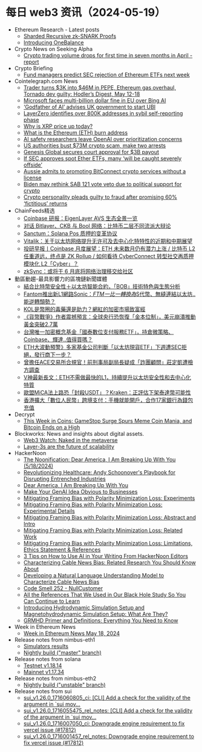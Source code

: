 # 每日 web3 资讯（2024-05-19）

- Ethereum Research - Latest posts
  - [Sharded Recursive zk-SNARK Proofs](https://ethresear.ch/t/sharded-recursive-zk-snark-proofs/19480#post_10)
  - [Introducing OneBalance](https://ethresear.ch/t/introducing-onebalance/19557#post_11)
- Crypto News on Seeking Alpha
  - [Crypto trading volume drops for first time in seven months in April - report](https://seekingalpha.com/news/4108018-crypto-trading-volume-drops-for-first-time-in-seven-months-in-april-report?utm_source=feed_news_crypto&utm_medium=referral&feed_item_type=news)
- Crypto Briefing
  - [Fund managers predict SEC rejection of Ethereum ETFs next week](https://cryptobriefing.com/sec-ethereum-etf-decision-loom/)
- Cointelegraph.com News
  - [Trader turns $3K into $46M in PEPE, Ethereum gas overhaul, Tornado  dev guilty: Hodler’s Digest, May 12-18](https://cointelegraph.com/magazine/trader-turns-3k-into-46m-pepe-ethereum-gas-overhaul-tornado-cash-dev-guilty-hodlers-digest-may-12-18/)
  - [Microsoft faces multi-billion dollar fine in EU over Bing AI](https://cointelegraph.com/news/microsoft-billion-dollar-fine-eu-bing-artificial-intelligence-ai)
  - [‘Godfather of AI’ advises UK government to start UBI](https://cointelegraph.com/news/godfather-artificial-intelligence-ai-advises-uk-government-start-ubi)
  - [LayerZero identifies over 800K addresses in sybil self-reporting phase](https://cointelegraph.com/news/layerzero-concludes-sybil-self-reporting-phase)
  - [Why is XRP price up today?](https://cointelegraph.com/news/why-is-xrp-price-up-today)
  - [What is the Ethereum (ETH) burn address](https://cointelegraph.com/explained/what-is-the-ethereum-eth-burn-address)
  - [AI safety researchers leave OpenAI over prioritization concerns](https://cointelegraph.com/news/openai-ai-safety-team-disbanded-amid-priority-disagreements)
  - [US authorities bust $73M crypto scam, make two arrests](https://cointelegraph.com/news/us-authorities-take-down-73m-crypto-money-laundering-scheme)
  - [Genesis Global secures court approval for $3B payout](https://cointelegraph.com/news/genesis-global-secures-court-approval-for-3b-payout)
  - [If SEC approves spot Ether ETFs, many ‘will be caught severely offside’](https://cointelegraph.com/news/sec-ethereum-etf-decision-coinbase-crypto-analysts)
  - [Aussie admits to promoting BitConnect crypto services without a license](https://cointelegraph.com/news/australian-crypto-lending-promoter-john-bigatton-bitconnect)
  - [Biden may rethink SAB 121 vote veto due to political support for crypto](https://cointelegraph.com/news/united-states-joe-biden-sab-121-accounting-crypto-law)
  - [Crypto personality pleads guilty to fraud after promising 60% ‘fictitious’ returns](https://cointelegraph.com/news/crypto-personality-thomas-john-sfraga-wire-fraud-department-justice)
- ChainFeeds精选
  - [Coinbase 研报：EigenLayer AVS 生态全景一览](https://www.techflowpost.com/article/detail_17903.html)
  - [对话 Bitlayer、CKB 与 Bool 网络：比特币二层不同流派大辩论](https://mp.weixin.qq.com/s/3nJhHGUSaU1wIQhg9mrz4g)
  - [Sanctum：Solana Pos 质押的变革协议](https://mp.weixin.qq.com/s/7YZyQA6trfs2IWrt5VUNMw)
  - [Vitalik：关于以太坊网络提升无许可及去中心化特特性的近期和中期展望](https://vitalik.eth.limo/general/2024/05/17/decentralization.html)
  - [投研早报丨Coinbase 月度展望：ETH 未来数月仍有潜力上涨 / 比特币 L2 任重道远，终点是 ZK Rollup / 如何看待 CyberConnect 转型社交再质押模块化 L2「Cyber」？]()
  - [zkSync：或将于 6 月底将网络治理移交给社区](https://x.com/zksync/status/1791488199715348727)
- 動區動趨-最具影響力的區塊鏈新聞媒體
  - [結合比特幣安全性＋以太坊智能合約，「BOB」技術特色與生態分析](https://www.blocktempo.com/bob-building-a-bridge-between-bitcoin-and-ethereum/)
  - [Fantom推出新L1網路Sonic：$FTM一比一轉換為$S代幣、無縫連結以太坊..能逆轉頹勢？](https://www.blocktempo.com/fantom-foundation-announces-details-of-new-blockchain-sonic/)
  - [KOL是幣圈的毒藥還是助力？網紅的加密市場致富經](https://www.blocktempo.com/bang-vc-public-call-for-orders-kols-experience-of-getting-rich-in-the-encryption-market/)
  - [《貨幣戰爭》作者震撼預言：全球央行恐恢復「金本位制」，美元崩潰推動黃金突破2.7萬](https://www.blocktempo.com/james-rickards-predicts-gold-price-will-hit-27000/)
  - [台灣唯一加密概念基金「國泰數位支付服務ETF」，持倉微策略、Coinbase、輝達..值得買嗎？](https://www.blocktempo.com/what-is-taiwan-00909/)
  - [ETH大波動預警》多家基金公司判斷「以太坊現貨ETF」下週遭SEC拒絕，發行商下一步？](https://www.blocktempo.com/some-fund-companies-expect-a-rejection-of-spot-etf-applications/)
  - [曾擔任ACE交易所合規官！前刑事局副局長疑成「詐團顧問」莊定凱遭檢方調查](https://www.blocktempo.com/former-deputy-director-of-the-cib-served-as-compliance-chief-at-ace-exchange/)
  - [V神最新長文：ETH不需做最快的L1，持續提升以太坊安全性和去中心化特質](https://www.blocktempo.com/vitalik-buterin-said-that-the-ethereum-network-will-focus-on-improving-its-permissionless-and-decentralized-features/)
  - [歐盟MiCA法上路恐「封殺USDT」？Kraken：正評估下架泰達幣可能性](https://www.blocktempo.com/kraken-is-actively-evaluating-delisting-usdt/)
  - [香港擴大「數位人民幣」跨境支付：手機就能開戶，合作17家銀行為錢包充值](https://www.blocktempo.com/hong-kong-expands-digital-renminbi-pilot-scope/)
- Decrypt
  - [This Week in Coins: GameStop Surge Spurs Meme Coin Mania, and Bitcoin Ends on a High](https://decrypt.co/231321/this-week-coins-gamestop-surge-meme-coins-bitcoin-price)
- Blockworks: News and insights about digital assets.
  - [Web3 Watch: Naked in the metaverse](https://blockworks.co/news/dolce-gabbana-lawsuit-nft-collection)
  - [Layer-3s are the future of scalability](https://blockworks.co/news/layer-3s-future-scalability)
- HackerNoon
  - [The Noonification: Dear America, I Am Breaking Up With You (5/18/2024)](https://hackernoon.com/5-18-2024-noonification?source=rss)
  - [Revolutionizing Healthcare: Andy Schoonover's Playbook for Disrupting Entrenched Industries](https://hackernoon.com/revolutionizing-healthcare-andy-schoonovers-playbook-for-disrupting-entrenched-industries?source=rss)
  - [Dear America, I Am Breaking Up With You](https://hackernoon.com/dear-america-i-am-breaking-up-with-you?source=rss)
  - [Make Your GenAI Idea Obvious to Businesses](https://hackernoon.com/make-your-genai-idea-obvious-to-businesses?source=rss)
  - [Mitigating Framing Bias with Polarity Minimization Loss: Experiments](https://hackernoon.com/mitigating-framing-bias-with-polarity-minimization-loss-experiments?source=rss)
  - [Mitigating Framing Bias with Polarity Minimization Loss: Experimental Details](https://hackernoon.com/mitigating-framing-bias-with-polarity-minimization-loss-experimental-details?source=rss)
  - [Mitigating Framing Bias with Polarity Minimization Loss: Abstract and Intro](https://hackernoon.com/mitigating-framing-bias-with-polarity-minimization-loss-abstract-and-intro?source=rss)
  - [Mitigating Framing Bias with Polarity Minimization Loss: Related Work](https://hackernoon.com/mitigating-framing-bias-with-polarity-minimization-loss-related-work?source=rss)
  - [Mitigating Framing Bias with Polarity Minimization Loss: Limitations, Ethics Statement & References](https://hackernoon.com/mitigating-framing-bias-with-polarity-minimization-loss-limitations-ethics-statement-and-references?source=rss)
  - [3 Tips on How to Use AI in Your Writing From HackerNoon Editors](https://hackernoon.com/3-tips-on-how-to-use-ai-in-your-writing-from-hackernoon-editors?source=rss)
  - [Characterizing Cable News Bias: Related Research You Should Know About](https://hackernoon.com/characterizing-cable-news-bias-related-research-you-should-know-about?source=rss)
  - [Developing a Natural Language Understanding Model to Characterize Cable News Bias](https://hackernoon.com/developing-a-natural-language-understanding-model-to-characterize-cable-news-bias?source=rss)
  - [Code Smell 252 - NullCustomer](https://hackernoon.com/code-smell-252-nullcustomer?source=rss)
  - [All the References That We Used in Our Black Hole Study So You Can Continue to Learn](https://hackernoon.com/all-the-references-that-we-used-in-our-black-hole-study-so-you-can-continue-to-learn?source=rss)
  - [Introducing Hydrodynamic Simulation Setup and  Magnetohydrodynamic Simulation Setup: What Are They?](https://hackernoon.com/introducing-hydrodynamic-simulation-setup-and-magnetohydrodynamic-simulation-setup-what-are-they?source=rss)
  - [GRMHD Primer and Definitions: Everything You Need to Know](https://hackernoon.com/grmhd-primer-and-definitions-everything-you-need-to-know?source=rss)
- Week in Ethereum News
  - [Week in Ethereum News  May 18, 2024](https://weekinethereumnews.com/week-in-ethereum-news-may-18-2024/)
- Release notes from nimbus-eth1
  - [Simulators results](https://github.com/status-im/nimbus-eth1/releases/tag/sim-stat)
  - [Nightly build ("master" branch)](https://github.com/status-im/nimbus-eth1/releases/tag/nightly)
- Release notes from solana
  - [Testnet v1.18.14](https://github.com/solana-labs/solana/releases/tag/v1.18.14)
  - [Mainnet v1.17.34](https://github.com/solana-labs/solana/releases/tag/v1.17.34)
- Release notes from nimbus-eth2
  - [Nightly build ("unstable" branch)](https://github.com/status-im/nimbus-eth2/releases/tag/nightly)
- Release notes from sui
  - [sui_v1.26.0_1716060805_ci: [CLI] Add a check for the validity of the argument <NAME> in `sui mov…](https://github.com/MystenLabs/sui/releases/tag/sui_v1.26.0_1716060805_ci)
  - [sui_v1.26.0_1716055475_rel_notes: [CLI] Add a check for the validity of the argument <NAME> in `sui mov…](https://github.com/MystenLabs/sui/releases/tag/sui_v1.26.0_1716055475_rel_notes)
  - [sui_v1.26.0_1716007050_ci: Downgrade engine requirement to fix vercel issue (#17812)](https://github.com/MystenLabs/sui/releases/tag/sui_v1.26.0_1716007050_ci)
  - [sui_v1.26.0_1716001457_rel_notes: Downgrade engine requirement to fix vercel issue (#17812)](https://github.com/MystenLabs/sui/releases/tag/sui_v1.26.0_1716001457_rel_notes)
